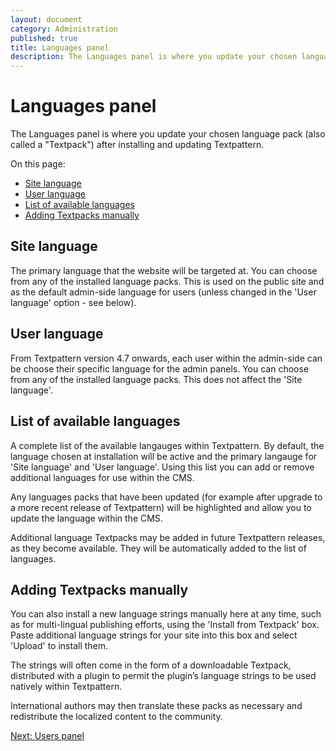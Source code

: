 ```yaml
---
layout: document
category: Administration
published: true
title: Languages panel
description: The Languages panel is where you update your chosen language pack after installing and updating Textpattern.
---
```


# Languages panel

The Languages panel is where you update your chosen language pack (also called a "Textpack") after installing and updating Textpattern.

On this page:

* [Site language](#site-language)
* [User language](#user-language)
* [List of available languages](#list-of-available-languages)
* [Adding Textpacks manually](#adding-textpacks-manually)

## Site language

The primary language that the website will be targeted at. You can choose from any of the installed language packs. This is used on the public site and as the default admin-side language for users (unless changed in the 'User language' option - see below).
	
## User language

From Textpattern version 4.7 onwards, each user within the admin-side can be choose their specific language for the admin panels. You can choose from any of the installed language packs. This does not affect the 'Site language'.
	
## List of available languages

A complete list of the available langauges within Textpattern. By default, the language chosen at installation will be active and the primary langauge for 'Site language' and 'User language'. Using this list you can add or remove additional languages for use within the CMS.

Any languages packs that have been updated (for example after upgrade to a more recent release of Textpattern) will be highlighted and allow you to update the language within the CMS.

Additional language Textpacks may be added in future Textpattern releases, as they become available. They will be automatically added to the list of languages.

## Adding Textpacks manually

You can also install a new language strings manually here at any time, such as for multi-lingual publishing efforts, using the 'Install from Textpack' box. Paste additional language strings for your site into this box and select 'Upload' to install them.

The strings will often come in the form of a downloadable Textpack, distributed with a plugin to permit the plugin’s language strings to be used natively within Textpattern.

International authors may then translate these packs as necessary and redistribute the localized content to the community.

[Next: Users panel](https://docs.textpattern.io/administration/users-panel)
